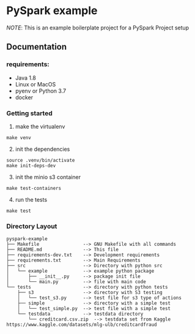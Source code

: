
# PySpark example

*NOTE*: 
This is an example boilerplate project for a PySpark Project setup




## Documentation


### requirements:

* Java 1.8
* Linux or MacOS
* pyenv or Python 3.7
* docker

### Getting started  

1. make the virtualenv 
```
make venv
```

2. init the dependencies
```
source .venv/bin/activate
make init-deps-dev
```

3. init the minio s3 container
```
make test-containers
```

4. run the tests
```
make test
```

### Directory Layout
```
pyspark-example
├── Makefile                --> GNU Makefile with all commands
├── README.md               --> This file
├── requirements-dev.txt    --> Development requirements
├── requirements.txt        --> Main Requirements
├── src                     --> Directory with python src 
│   └── example             --> example python package
│       ├── __init__.py     --> package init file
│       └── main.py         --> file with main code
└── tests                   --> directory with python tests
    ├── s3                  --> directory with S3 testing
    │   └── test_s3.py      --> test file for s3 type of actions
    ├── simple              --> directory with a simple test
    │   └── test_simple.py  --> test file with a simple test
    └── testdata            --> testdata directory
        └── creditcard.csv.zip  --> testdata set from Kaggle https://www.kaggle.com/datasets/mlg-ulb/creditcardfraud

```


